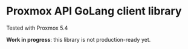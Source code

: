 # Proxmox API GoLang client library

Tested with Proxmox 5.4

**Work in progress**: this library is not production-ready yet.

